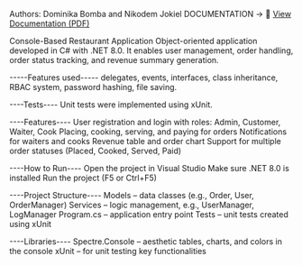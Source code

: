 Authors: Dominika Bomba and Nikodem Jokiel
DOCUMENTATION -> 📄 [View Documentation (PDF)](documentation.pdf)

Console-Based Restaurant Application
Object-oriented application developed in C# with .NET 8.0.
It enables user management, order handling, order status tracking, and revenue summary generation.

-----Features used-----
delegates, events, interfaces, class inheritance,
RBAC system, password hashing, file saving.

----Tests----
Unit tests were implemented using xUnit.

----Features----
User registration and login with roles: Admin, Customer, Waiter, Cook
Placing, cooking, serving, and paying for orders
Notifications for waiters and cooks
Revenue table and order chart
Support for multiple order statuses (Placed, Cooked, Served, Paid)

----How to Run----
Open the project in Visual Studio
Make sure .NET 8.0 is installed
Run the project (F5 or Ctrl+F5)

----Project Structure----
Models – data classes (e.g., Order, User, OrderManager)
Services – logic management, e.g., UserManager, LogManager
Program.cs – application entry point
Tests – unit tests created using xUnit

----Libraries----
Spectre.Console – aesthetic tables, charts, and colors in the console
xUnit – for unit testing key functionalities

